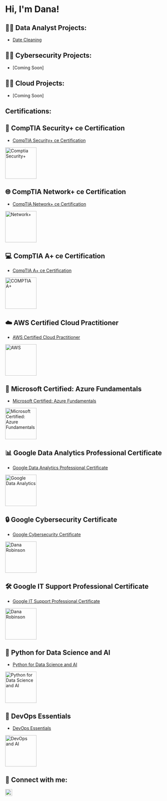 <h1>Hi, I'm Dana! </h1>

<h2>👨‍💻 Data Analyst Projects:</h2>

- [Date Cleaning](https://github.com/danartech/Portfolio-Project-Data-Cleaning)
  
<h2>👨‍💻 Cybersecurity Projects:</h2>

- [Coming Soon]

<h2>👨‍💻 Cloud Projects:</h2>

- [Coming Soon]

<h2>Certifications:</h2>

## 🔐 CompTIA Security+ ce Certification
- [CompTIA Security+ ce Certification](https://www.credly.com/badges/ab411b1b-2f15-4161-8340-78d1071d077c/public_url)
<img src="https://i.imgur.com/9YtURZR.png" alt="Comptia Security+" width="100"/>

## 🌐 CompTIA Network+ ce Certification
- [CompTIA Network+ ce Certification](https://www.credly.com/badges/e49b2a76-d09c-4e72-8f7f-4839f9d6bc8f/public_url)
<img src="https://i.imgur.com/KQNAdOm.png" alt="Network+" width="100"/>

## 💻 CompTIA A+ ce Certification
- [CompTIA A+ ce Certification](https://www.credly.com/badges/d273c5b6-a92a-481b-9bfc-fdd1a81cbdc9/public_url)
<img src="https://i.imgur.com/a1N480G.png" alt="COMPTIA A+" width="100"/>

## ☁️ AWS Certified Cloud Practitioner
- [AWS Certified Cloud Practitioner](https://www.credly.com/badges/0d41c123-b789-4582-9d4e-fd317f2bbb2e/public_url)
<img src="https://i.imgur.com/GsL3t5t.png" alt="AWS" width="100"/>

## 📘 Microsoft Certified: Azure Fundamentals
- [Microsoft Certified: Azure Fundamentals](https://learn.microsoft.com/api/credentials/share/en-us/DanaRobinson-5540/ADC24F83CC636771?sharingId=D08918252DFABD21)
<img src="https://i.imgur.com/hOW7rTQ.png" alt="Microsoft Certified: Azure Fundamentals" width="100"/>

## 📊 Google Data Analytics Professional Certificate
- [Google Data Analytics Professional Certificate](https://coursera.org/share/4ed75de36411d7d5c0389e2d61a2c2ff)
<img src="https://i.imgur.com/lctxOq1.png" alt="Google Data Analytics " width="100"/>

## 🔒 Google Cybersecurity Certificate
- [Google Cybersecurity Certificate](https://www.credly.com/badges/68cc3a44-5686-42d8-8745-81de1fc071e1/public_url)
<img src="https://i.imgur.com/FAkm4Zi.png" alt="Dana Robinson" width="100"/>

## 🛠️ Google IT Support Professional Certificate
- [Google IT Support Professional Certificate](https://www.credly.com/badges/7f5c8e1d-7c71-4b53-94a1-8440218cfb97/public_url)
<img src="https://i.imgur.com/t7zm1cY.png" alt="Dana Robinson" width="100"/>

## 🐍 Python for Data Science and AI
- [Python for Data Science and AI](https://www.credly.com/badges/4f0fcef8-75d4-4114-9ccc-20a10d21f494/public_url)
<img src="https://i.imgur.com/xiEJ7PF.png" alt="Python for Data Science and AI" width="100"/>

## 🚀 DevOps Essentials
- [DevOps Essentials](https://www.credly.com/badges/f69eaab3-761a-47bd-85ed-dde1ea5aa652/public_url)
<img src="https://i.imgur.com/hYLpafU.png" alt="DevOps and AI" width="100"/>


<h2> 🤳 Connect with me:</h2>

[<img align="left" alt="DanaRobinson| LinkedIn" width="22px" src="https://cdn.jsdelivr.net/npm/simple-icons@v3/icons/linkedin.svg" />][linkedin]


[linkedin]: https://www.linkedin.com/in/dana-robinson-acct/

<!--
**joshmadakor1/joshmadakor1** is a ✨ _special_ ✨ repository because its `README.md` (this file) appears on your GitHub profile.

Here are some ideas to get you started:

- 🔭 I’m currently working on ...
- 🌱 I’m currently learning ...
- 👯 I’m looking to collaborate on ...
- 🤔 I’m looking for help with ...
- 💬 Ask me about ...
- 📫 How to reach me: ...
- 😄 Pronouns: ...
- ⚡ Fun fact: ...
-->
